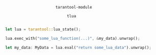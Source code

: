 
                              tarantool-module

                                   tlua

```rust

    let lua = tarantool::lua_state();

    lua.exec_with("some_lua_function(...)", &my_data).unwrap();

    let my_data: MyData = lua.eval("return some_lua_data").unwrap();

```


